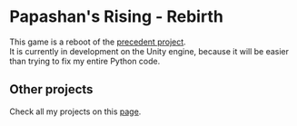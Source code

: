 # Papashan's Rising - Rebirth

This game is a reboot of the [precedent project](https://github.com/ToxikSkrrt/Project-Papashans-Rising).  
It is currently in development on the Unity engine, because it will be easier than trying to fix my entire Python code.

## Other projects
Check all my projects on this [page](https://github.com/ToxikSkrrt/Projects).
